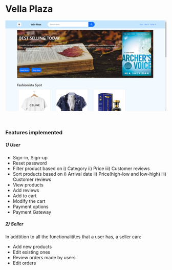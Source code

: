 # Vella Plaza

<p>
    <img src="Images/homepage.png">
</p>
<br>


### Features implemented

##### 1) User 
- Sign-in, Sign-up
- Reset password
- Filter product based on 
 i) Category 
 ii) Price 
 iii) Customer reviews
- Sort products based on 
  i) Arrival date 
  ii) Price(high-low and low-high) 
  iii) Customer reviews 
- View products
- Add reviews
- Add to cart
- Modify the cart
- Payment options
- Payment Gateway

##### 2) Seller
In addtition to all the functionalitites that a user has, a seller can:
- Add new products
- Edit existing ones
- Review orders made by users
- Edit orders




